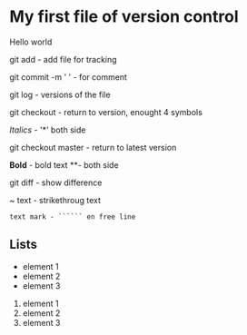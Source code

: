 # My first file of version control

Hello world

git add - add file for tracking

git commit -m '   ' - for comment

git log - versions of the file

git checkout - return to version, enought 4 symbols

*Italics* - '*' both side

git checkout master - return to latest version

**Bold** - bold text **- both side 

git diff - show difference 

~ text - strikethroug text

``````
text mark - `````` en free line
``````

## Lists

* element 1
* element 2
* element 3

1. element 1
2. element 2
3. element 3